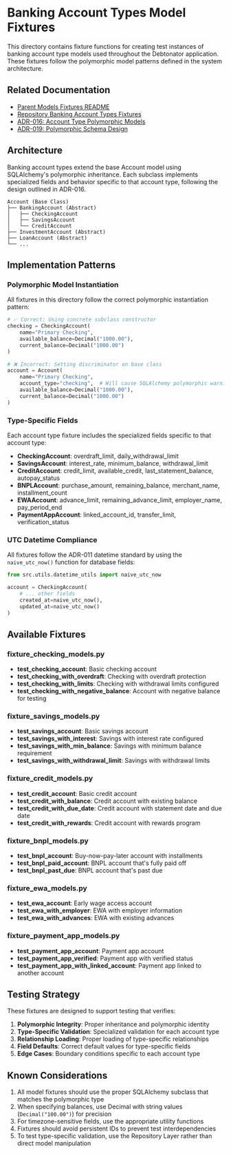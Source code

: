 # Banking Account Types Model Fixtures

This directory contains fixture functions for creating test instances of banking account type models used throughout the Debtonator application. These fixtures follow the polymorphic model patterns defined in the system architecture.

## Related Documentation

- [Parent Models Fixtures README](../../README.md)
- [Repository Banking Account Types Fixtures](../../../../repositories/account_types/banking/README.md)
- [ADR-016: Account Type Polymorphic Models](/code/debtonator/docs/adr/backend/ADR-016-account-type-polymorphic-models.md)
- [ADR-019: Polymorphic Schema Design](/code/debtonator/docs/adr/backend/ADR-019-polymorphic-schema-design.md)

## Architecture

Banking account types extend the base Account model using SQLAlchemy's polymorphic inheritance. Each subclass implements specialized fields and behavior specific to that account type, following the design outlined in ADR-016.

```tree
Account (Base Class)
├── BankingAccount (Abstract)
│   ├── CheckingAccount
│   ├── SavingsAccount
│   └── CreditAccount
├── InvestmentAccount (Abstract)
├── LoanAccount (Abstract)
└── ...
```

## Implementation Patterns

### Polymorphic Model Instantiation

All fixtures in this directory follow the correct polymorphic instantiation pattern:

```python
# ✅ Correct: Using concrete subclass constructor 
checking = CheckingAccount(
    name="Primary Checking",
    available_balance=Decimal("1000.00"),
    current_balance=Decimal("1000.00")
)

# ❌ Incorrect: Setting discriminator on base class
account = Account(
    name="Primary Checking",
    account_type="checking",  # Will cause SQLAlchemy polymorphic warnings
    available_balance=Decimal("1000.00"),
    current_balance=Decimal("1000.00")
)
```

### Type-Specific Fields

Each account type fixture includes the specialized fields specific to that account type:

- **CheckingAccount**: overdraft_limit, daily_withdrawal_limit
- **SavingsAccount**: interest_rate, minimum_balance, withdrawal_limit
- **CreditAccount**: credit_limit, available_credit, last_statement_balance, autopay_status
- **BNPLAccount**: purchase_amount, remaining_balance, merchant_name, installment_count
- **EWAAccount**: advance_limit, remaining_advance_limit, employer_name, pay_period_end
- **PaymentAppAccount**: linked_account_id, transfer_limit, verification_status

### UTC Datetime Compliance

All fixtures follow the ADR-011 datetime standard by using the `naive_utc_now()` function for database fields:

```python
from src.utils.datetime_utils import naive_utc_now

account = CheckingAccount(
    # ... other fields
    created_at=naive_utc_now(),
    updated_at=naive_utc_now()
)
```

## Available Fixtures

### fixture_checking_models.py

- **test_checking_account**: Basic checking account
- **test_checking_with_overdraft**: Checking with overdraft protection
- **test_checking_with_limits**: Checking with withdrawal limits configured
- **test_checking_with_negative_balance**: Account with negative balance for testing

### fixture_savings_models.py

- **test_savings_account**: Basic savings account
- **test_savings_with_interest**: Savings with interest rate configured
- **test_savings_with_min_balance**: Savings with minimum balance requirement
- **test_savings_with_withdrawal_limit**: Savings with withdrawal limits

### fixture_credit_models.py

- **test_credit_account**: Basic credit account
- **test_credit_with_balance**: Credit account with existing balance
- **test_credit_with_due_date**: Credit account with statement date and due date
- **test_credit_with_rewards**: Credit account with rewards program

### fixture_bnpl_models.py

- **test_bnpl_account**: Buy-now-pay-later account with installments
- **test_bnpl_paid_account**: BNPL account that's fully paid off
- **test_bnpl_past_due**: BNPL account that's past due

### fixture_ewa_models.py

- **test_ewa_account**: Early wage access account
- **test_ewa_with_employer**: EWA with employer information
- **test_ewa_with_advances**: EWA with existing advances

### fixture_payment_app_models.py

- **test_payment_app_account**: Payment app account
- **test_payment_app_verified**: Payment app with verified status
- **test_payment_app_with_linked_account**: Payment app linked to another account

## Testing Strategy

These fixtures are designed to support testing that verifies:

1. **Polymorphic Integrity**: Proper inheritance and polymorphic identity
2. **Type-Specific Validation**: Specialized validation for each account type
3. **Relationship Loading**: Proper loading of type-specific relationships
4. **Field Defaults**: Correct default values for type-specific fields
5. **Edge Cases**: Boundary conditions specific to each account type

## Known Considerations

1. All model fixtures should use the proper SQLAlchemy subclass that matches the polymorphic type
2. When specifying balances, use Decimal with string values (`Decimal("100.00")`) for precision
3. For timezone-sensitive fields, use the appropriate utility functions
4. Fixtures should avoid persistent IDs to prevent test interdependencies
5. To test type-specific validation, use the Repository Layer rather than direct model manipulation
